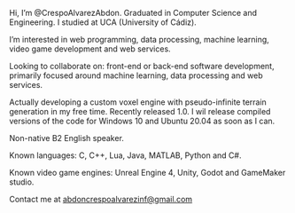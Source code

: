 Hi, I’m @CrespoAlvarezAbdon. Graduated in Computer Science and Engineering. I studied at UCA (University of Cádiz).

I’m interested in web programming, data processing, machine learning, video game development and web services.


Looking to collaborate on: front-end or back-end software development, primarily focused around machine learning, data processing and web services.

Actually developing a custom voxel engine with pseudo-infinite terrain generation in my free time. Recently released 1.0. I wil release compiled versions of the code for Windows 10 and Ubuntu 20.04 as soon as I can.

Non-native B2 English speaker.

Known languages: C, C++, Lua, Java, MATLAB, Python and C#.

Known video game engines: Unreal Engine 4, Unity, Godot and GameMaker studio.

Contact me at abdoncrespoalvarezinf@gmail.com
